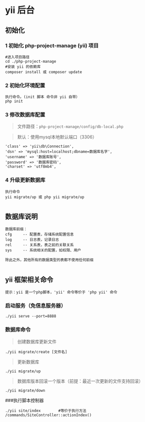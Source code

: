 
# yii 后台

## 初始化

### 1 初始化 php-project-manage (yii) 项目

    #进入项目路径
    cd ./php-project-manage
    #安装 yii 的依赖库
    composer install 或 composer update
    
### 2 初始化环境配置

    执行命令。(init 脚本 命令非 yii 自带）
    php init
    
### 3 修改数据库配置

>文件路径：`php-project-manage/config/db-local.php`

>默认：使用mysql本地默认端口（3306）

    'class' => 'yii\db\Connection',
    'dsn' => 'mysql:host=localhost;dbname=数据库名字',
    'username' => '数据库账号',
    'password' => '数据库密码',
    'charset' => 'utf8mb4',

### 4 升级更新数据库

    执行命令
    yii migrate/up 或 php yii migrate/up
    
#
#

## 数据库说明

    数据库前缀：
    cfg     -- 配置表，存储系统配置信息
    log     -- 日志表，记录日志
    rel     -- 关系表，表之前的关联关系
    sys     -- 系统相关的配置，如权限、用户
    
    除此之外，其他所有的数据类型的表都不使用任何前缀
    

#
#

## yii 框架相关命令

`提示：yii 是一个php脚本，'yii' 命令等价于 'php yii' 命令`

### 启动服务（免信息服务器）

    ./yii serve --port=8888
    
### 数据库命令

>创建数据库更新文件

    ./yii migrate/create [文件名]
    
>更新数据库

    ./yii migrate/up
    
>数据库版本回滚一个版本（前提：最近一次更新的文件支持回滚）

    ./yii migrate/down
    
###执行脚本控制器

    ./yii site/index        #等价于执行方法 /commands/SiteController::actionIndex()